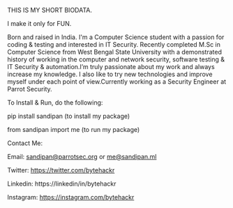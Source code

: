 THIS IS MY SHORT BIODATA.

I make it only for FUN.

Born and raised in India. I'm a Computer Science student with a passion for coding & testing and interested in IT Security. Recently completed M.Sc in Computer Science from West Bengal State University with a demonstrated history of working in the computer and network security, software testing & IT Security & automation.I’m truly passionate about my work and always increase my knowledge. I also like to try new technologies and improve myself under each point of view.Currently working as a Security Engineer at Parrot Security.




To Install & Run, do the following:

pip install sandipan (to install my package)


from sandipan import me (to run my package)






Contact Me:

Email: sandipan@parrotsec.org or me@sandipan.ml

Twitter: https://twitter.com/bytehackr

Linkedin: https://linkedin/in/bytehackr

Instagram: https://instagram.com/bytehackr
